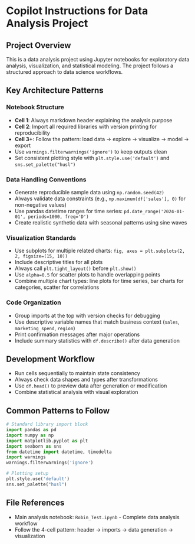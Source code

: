 # Copilot Instructions for Data Analysis Project

## Project Overview
This is a data analysis project using Jupyter notebooks for exploratory data analysis, visualization, and statistical modeling. The project follows a structured approach to data science workflows.

## Key Architecture Patterns

### Notebook Structure
- **Cell 1**: Always markdown header explaining the analysis purpose
- **Cell 2**: Import all required libraries with version printing for reproducibility
- **Cell 3+**: Follow the pattern: load data → explore → visualize → model → export
- Use `warnings.filterwarnings('ignore')` to keep outputs clean
- Set consistent plotting style with `plt.style.use('default')` and `sns.set_palette("husl")`

### Data Handling Conventions
- Generate reproducible sample data using `np.random.seed(42)`
- Always validate data constraints (e.g., `np.maximum(df['sales'], 0)` for non-negative values)
- Use pandas datetime ranges for time series: `pd.date_range('2024-01-01', periods=1000, freq='D')`
- Create realistic synthetic data with seasonal patterns using sine waves

### Visualization Standards
- Use subplots for multiple related charts: `fig, axes = plt.subplots(2, 2, figsize=(15, 10))`
- Include descriptive titles for all plots
- Always call `plt.tight_layout()` before `plt.show()`
- Use `alpha=0.5` for scatter plots to handle overlapping points
- Combine multiple chart types: line plots for time series, bar charts for categories, scatter for correlations

### Code Organization
- Group imports at the top with version checks for debugging
- Use descriptive variable names that match business context (`sales`, `marketing_spend`, `region`)
- Print confirmation messages after major operations
- Include summary statistics with `df.describe()` after data generation

## Development Workflow
- Run cells sequentially to maintain state consistency
- Always check data shapes and types after transformations
- Use `df.head()` to preview data after generation or modification
- Combine statistical analysis with visual exploration

## Common Patterns to Follow
```python
# Standard library import block
import pandas as pd
import numpy as np
import matplotlib.pyplot as plt
import seaborn as sns
from datetime import datetime, timedelta
import warnings
warnings.filterwarnings('ignore')

# Plotting setup
plt.style.use('default')
sns.set_palette("husl")
```

## File References
- Main analysis notebook: `Robin_Test.ipynb` - Complete data analysis workflow
- Follow the 4-cell pattern: header → imports → data generation → visualization